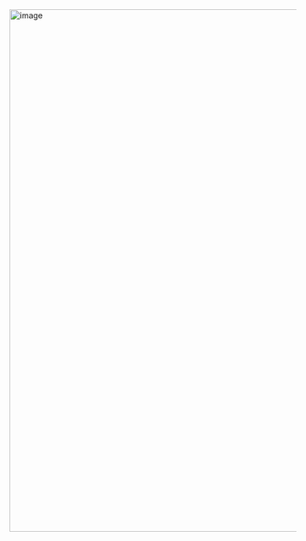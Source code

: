 <img width="1215" height="916" alt="image" src="https://github.com/user-attachments/assets/9897b035-2e93-4d0a-85f7-5c1306d3520b" />
